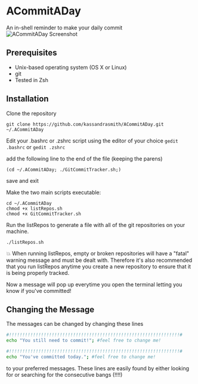 ACommitADay
====================
An in-shell reminder to make your daily commit
![ACommitADay Screenshot](https://raw.githubusercontent.com/kassandrasmith/ACommitADay/master/meta/Screenshot.png)


Prerequisites
---------------------

* Unix-based operating system (OS X or Linux)
* git
* Tested in Zsh

Installation
---------------------

Clone the repository

    git clone https://github.com/kassandrasmith/ACommitADay.git ~/.ACommitADay

Edit your .bashrc or .zshrc script using the editor of your choice
    `gedit .bashrc` or `gedit .zshrc`

add the following line to the end of the file (keeping the parens)

    (cd ~/.ACommitADay; ./GitCommitTracker.sh;)

save and exit

Make the two main scripts executable:

    cd ~/.ACommitADay
    chmod +x listRepos.sh
    chmod +x GitCommitTracker.sh

Run the listRepos to generate a file with all of the git repositories on your machine.

    ./listRepos.sh

:boom: When running listRepos, empty or broken repositories will have a "fatal" warning message and must be dealt with. Therefore it's also recommended that you run listRepos anytime you create a new repository to ensure that it is being properly tracked.

Now a message will pop up everytime you open the terminal letting you know if you've committed!

Changing the Message
---------------------

The messages can be changed by changing these lines
````sh
#!!!!!!!!!!!!!!!!!!!!!!!!!!!!!!!!!!!!!!!!!!!!!!!!!!!!!!!!!!!!!!!!#
echo "You still need to commit!"; #feel free to change me!

#!!!!!!!!!!!!!!!!!!!!!!!!!!!!!!!!!!!!!!!!!!!!!!!!!!!!!!!!!!!!!!!!#
echo "You've committed today."; #feel free to change me!
````
to your preferred messages. These lines are easily found by either looking for or searching for the consecutive bangs (!!!!)
